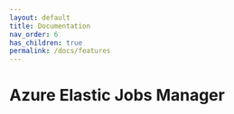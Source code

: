 ```yaml
---
layout: default
title: Documentation
nav_order: 6
has_children: true
permalink: /docs/features
---
```


# Azure Elastic Jobs Manager

